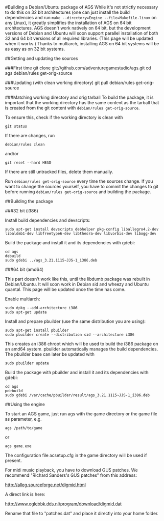 #Building a Debian/Ubuntu package of AGS
While it's not strictly necessary to do this on 32 bit architectures
(one can just install the build dependencies and run
`make --directory=Engine --file=Makefile.linux` on any Linux), it
greatly simplifies the installation of AGS on 64 bit architectures.
AGS doesn't work natively on 64 bit, but the development versions of
Debian and Ubuntu will soon support parallel installation of both 32
and 64 bit versions of all required libraries. (This page will be
updated when it works.) Thanks to multiarch, installing AGS on 64 bit
systems will be as easy as on 32 bit systems.


##Getting and updating the sources

###First time
    git clone git://github.com/adventuregamestudio/ags.git
    cd ags
    debian/rules get-orig-source

###Updating (with clean working directory)
    git pull
    debian/rules get-orig-source

###Matching working directory and orig tarball
To build the package, it is important that the working directory has
the same content as the tarball that is created from the git content
with `debian/rules get-orig-source`.

To ensure this, check if the working directory is clean with

    git status

If there are changes, run 

    debian/rules clean 

and/or

    git reset --hard HEAD

If there are still untracked files, delete them manually.

Run `debian/rules get-orig-source` every time the sources change. If
you want to change the sources yourself, you have to commit the
changes to git before running `debian/rules get-orig-source` and
building the package.


##Building the package

###32 bit (i386)

Install build dependencies and devscripts:

    sudo apt-get install devscripts debhelper pkg-config liballegro4.2-dev libaldmb1-dev libfreetype6-dev libtheora-dev libvorbis-dev libogg-dev

Build the package and install it and its dependencies with gdebi:

    cd ags
    debuild
    sudo gdebi ../ags_3.21.1115~JJS-1_i386.deb

###64 bit (amd64)

This part doesn't work like this, until the libdumb package was rebuilt
in Debian/Ubuntu. It will soon work in Debian sid and wheezy and Ubuntu
quantal. This page will be updated once the time has come. 

Enable multiarch:

    sudo dpkg --add-architecture i386
    sudo apt-get update

Install and prepare pbuilder (use the same distribution you are using):

    sudo apt-get install pbuilder
    sudo pbuilder create --distribution sid --architecture i386

This creates an i386 chroot which will be used to build the i386 package
on an amd64 system. pbuilder automatically manages the build dependencies.
The pbuilder base can later be updated with

    sudo pbuilder update

Build the package with pbuilder and install it and its dependencies with gdebi:

    cd ags
    pdebuild
    sudo gdebi /var/cache/pbuilder/result/ags_3.21.1115~JJS-1_i386.deb


##Using the engine

To start an AGS game, just run ags with the game directory or the game
file as parameter, e.g.

    ags /path/to/game

or

    ags game.exe

The configuration file acsetup.cfg in the game directory will be used
if present.

For midi music playback, you have to download GUS patches. We recommend
"Richard Sanders's GUS patches" from this address:

http://alleg.sourceforge.net/digmid.html

A direct link is here:

http://www.eglebbk.dds.nl/program/download/digmid.dat

Rename that file to "patches.dat" and place it directly into your home folder.
